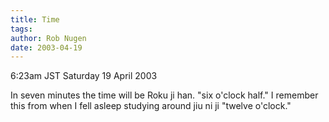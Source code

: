 ```yaml
---
title: Time
tags: 
author: Rob Nugen
date: 2003-04-19
---
```


<p class=date>6:23am JST Saturday 19 April 2003</p>

<p>In seven minutes the time will be Roku ji han. "six o'clock half."
I remember this from when I fell asleep studying around jiu ni ji
"twelve o'clock."</p>
